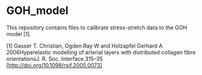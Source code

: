 # GOH_model
This repository contains files to calibrate stress-stretch data to the GOH model [1].

[1] Gasser T. Christian, Ogden Ray W and Holzapfel Gerhard A 2006Hyperelastic modelling of arterial layers with distributed collagen fibre orientationsJ. R. Soc. Interface.315–35
[http://doi.org/10.1098/rsif.2005.0073]
